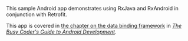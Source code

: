 This sample Android app demonstrates
using RxJava and RxAndroid in conjunction with Retrofit.

This app is covered in 
[the chapter on the data binding framework](https://commonsware.com/Android/previews/the-data-binding-framework)
in [*The Busy Coder's Guide to Android Development*](https://commonsware.com/Android/).

